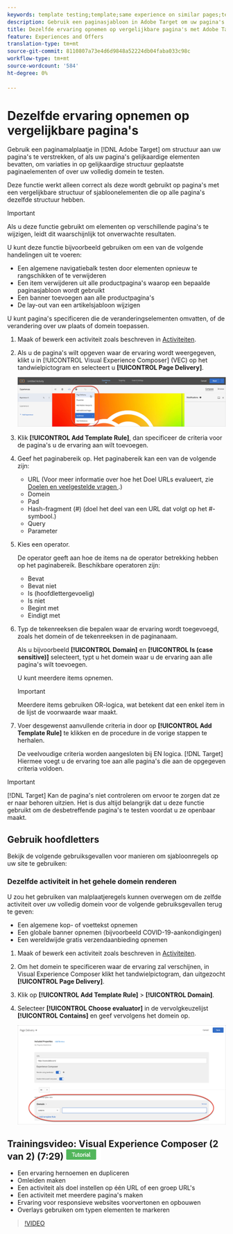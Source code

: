 ```yaml
---
keywords: template testing;template;same experience on similar pages;template test
description: Gebruik een paginasjabloon in Adobe Target om uw pagina's een structuur te geven, of als uw pagina's vergelijkbare elementen bevatten, om variaties in pagina-elementen met een vergelijkbare structuur te testen.
title: Dezelfde ervaring opnemen op vergelijkbare pagina's met Adobe Target
feature: Experiences and Offers
translation-type: tm+mt
source-git-commit: 8110807a73e4d6d9848a52224db04faba033c98c
workflow-type: tm+mt
source-wordcount: '584'
ht-degree: 0%

---
```



# Dezelfde ervaring opnemen op vergelijkbare pagina&#39;s

Gebruik een paginamalplaatje in [!DNL Adobe Target] om structuur aan uw pagina&#39;s te verstrekken, of als uw pagina&#39;s gelijkaardige elementen bevatten, om variaties in op gelijkaardige structuur geplaatste paginaelementen of over uw volledig domein te testen.

Deze functie werkt alleen correct als deze wordt gebruikt op pagina&#39;s met een vergelijkbare structuur of sjabloonelementen die op alle pagina&#39;s dezelfde structuur hebben.

>[!IMPORTANT]
>
>Als u deze functie gebruikt om elementen op verschillende pagina&#39;s te wijzigen, leidt dit waarschijnlijk tot onverwachte resultaten.

U kunt deze functie bijvoorbeeld gebruiken om een van de volgende handelingen uit te voeren:

* Een algemene navigatiebalk testen door elementen opnieuw te rangschikken of te verwijderen
* Een item verwijderen uit alle productpagina&#39;s waarop een bepaalde paginasjabloon wordt gebruikt
* Een banner toevoegen aan alle productpagina&#39;s
* De lay-out van een artikelsjabloon wijzigen

U kunt pagina&#39;s specificeren die de veranderingselementen omvatten, of de verandering over uw plaats of domein toepassen.

1. Maak of bewerk een activiteit zoals beschreven in [Activiteiten](/help/c-activities/activities.md#concept_D317A95A1AB54674BA7AB65C7985BA03).

1. Als u de pagina&#39;s wilt opgeven waar de ervaring wordt weergegeven, klikt u in [!UICONTROL Visual Experience Composer] (VEC) op het tandwielpictogram en selecteert u **[!UICONTROL Page Delivery]**.

   ![Gear icon > Page Delivery](/help/c-experiences/c-visual-experience-composer/assets/icon-gear.png)

1. Klik **[!UICONTROL Add Template Rule]**, dan specificeer de criteria voor de pagina&#39;s u de ervaring aan wilt toevoegen.

1. Geef het paginabereik op. Het paginabereik kan een van de volgende zijn:

   * URL (Voor meer informatie over hoe het Doel URLs evalueert, zie [Doelen en veelgestelde vragen ](/help/c-target/c-troubleshooting-targets-and-audiences/troubleshooting-targets-and-audiences.md).)
   * Domein
   * Pad
   * Hash-fragment (#) (doel het deel van een URL dat volgt op het #-symbool.)
   * Query
   * Parameter

1. Kies een operator.

   De operator geeft aan hoe de items na de operator betrekking hebben op het paginabereik. Beschikbare operatoren zijn:

   * Bevat
   * Bevat niet
   * Is (hoofdlettergevoelig)
   * Is niet
   * Begint met
   * Eindigt met

1. Typ de tekenreeksen die bepalen waar de ervaring wordt toegevoegd, zoals het domein of de tekenreeksen in de paginanaam.

   Als u bijvoorbeeld **[!UICONTROL Domain]** en **[!UICONTROL Is (case sensitive)]** selecteert, typt u het domein waar u de ervaring aan alle pagina&#39;s wilt toevoegen.

   U kunt meerdere items opnemen.

   >[!IMPORTANT]
   >
   >Meerdere items gebruiken OR-logica, wat betekent dat een enkel item in de lijst de voorwaarde waar maakt.

1. Voer desgewenst aanvullende criteria in door op **[!UICONTROL Add Template Rule]** te klikken en de procedure in de vorige stappen te herhalen.

   De veelvoudige criteria worden aangesloten bij EN logica. [!DNL Target] Hiermee voegt u de ervaring toe aan alle pagina&#39;s die aan de opgegeven criteria voldoen.

>[!IMPORTANT]
>
> [!DNL Target] Kan de pagina&#39;s niet controleren om ervoor te zorgen dat ze er naar behoren uitzien. Het is dus altijd belangrijk dat u deze functie gebruikt om de desbetreffende pagina&#39;s te testen voordat u ze openbaar maakt.

## Gebruik hoofdletters

Bekijk de volgende gebruiksgevallen voor manieren om sjabloonregels op uw site te gebruiken:

### Dezelfde activiteit in het gehele domein renderen

U zou het gebruiken van malplaatjeregels kunnen overwegen om de zelfde activiteit over uw volledig domein voor de volgende gebruiksgevallen terug te geven:

* Een algemene kop- of voettekst opnemen
* Een globale banner opnemen (bijvoorbeeld COVID-19-aankondigingen)
* Een wereldwijde gratis verzendaanbieding opnemen

1. Maak of bewerk een activiteit zoals beschreven in [Activiteiten](/help/c-activities/activities.md#concept_D317A95A1AB54674BA7AB65C7985BA03).

1. Om het domein te specificeren waar de ervaring zal verschijnen, in Visual Experience Composer klikt het tandwielpictogram, dan uitgezocht **[!UICONTROL Page Delivery]**.

1. Klik op **[!UICONTROL Add Template Rule]** > **[!UICONTROL Domain]**.

1. Selecteer **[!UICONTROL Choose evaluator]** in de vervolgkeuzelijst **[!UICONTROL Contains]** en geef vervolgens het domein op.

   ![Domein bevat](/help/c-experiences/c-visual-experience-composer/assets/domain-template-rule.png)

## Trainingsvideo: Visual Experience Composer (2 van 2) (7:29) ![Zelfstudie badge](/help/assets/tutorial.png)

* Een ervaring hernoemen en dupliceren
* Omleiden maken
* Een activiteit als doel instellen op één URL of een groep URL&#39;s
* Een activiteit met meerdere pagina&#39;s maken
* Ervaring voor responsieve websites voorvertonen en opbouwen
* Overlays gebruiken om typen elementen te markeren

>[!VIDEO](https://video.tv.adobe.com/v/17401)